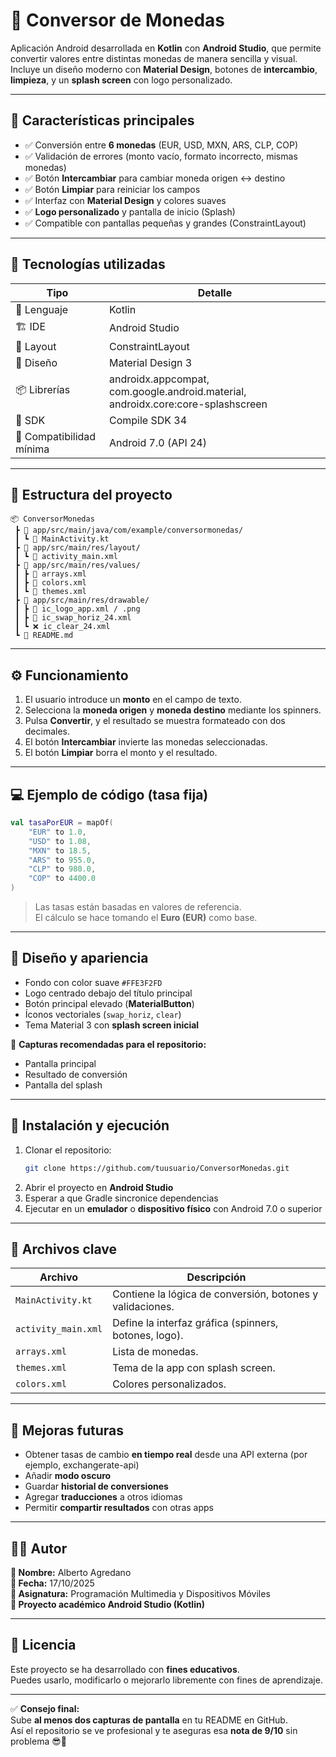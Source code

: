 # 💱 Conversor de Monedas

Aplicación Android desarrollada en **Kotlin** con **Android Studio**, que permite convertir valores entre distintas monedas de manera sencilla y visual.  
Incluye un diseño moderno con **Material Design**, botones de **intercambio**, **limpieza**, y un **splash screen** con logo personalizado.

---

## 📱 Características principales

- ✅ Conversión entre **6 monedas** (EUR, USD, MXN, ARS, CLP, COP)
- ✅ Validación de errores (monto vacío, formato incorrecto, mismas monedas)
- ✅ Botón **Intercambiar** para cambiar moneda origen ↔ destino
- ✅ Botón **Limpiar** para reiniciar los campos
- ✅ Interfaz con **Material Design** y colores suaves
- ✅ **Logo personalizado** y pantalla de inicio (Splash)
- ✅ Compatible con pantallas pequeñas y grandes (ConstraintLayout)

---

## 🧰 Tecnologías utilizadas

| Tipo | Detalle |
|------|----------|
| 🧠 Lenguaje | Kotlin |
| 🏗️ IDE | Android Studio |
| 🧩 Layout | ConstraintLayout |
| 🎨 Diseño | Material Design 3 |
| 📦 Librerías | androidx.appcompat, com.google.android.material, androidx.core:core-splashscreen |
| 📱 SDK | Compile SDK 34 |
| 💾 Compatibilidad mínima | Android 7.0 (API 24) |

---

## 📂 Estructura del proyecto

```plaintext
📦 ConversorMonedas
 ┣ 📂 app/src/main/java/com/example/conversormonedas/
 ┃ ┗ 📜 MainActivity.kt
 ┣ 📂 app/src/main/res/layout/
 ┃ ┗ 📜 activity_main.xml
 ┣ 📂 app/src/main/res/values/
 ┃ ┣ 📜 arrays.xml
 ┃ ┣ 📜 colors.xml
 ┃ ┗ 📜 themes.xml
 ┣ 📂 app/src/main/res/drawable/
 ┃ ┣ 🎨 ic_logo_app.xml / .png
 ┃ ┣ 🔁 ic_swap_horiz_24.xml
 ┃ ┗ ❌ ic_clear_24.xml
 ┗ 📜 README.md
```

---

## ⚙️ Funcionamiento

1. El usuario introduce un **monto** en el campo de texto.  
2. Selecciona la **moneda origen** y **moneda destino** mediante los spinners.  
3. Pulsa **Convertir**, y el resultado se muestra formateado con dos decimales.  
4. El botón **Intercambiar** invierte las monedas seleccionadas.  
5. El botón **Limpiar** borra el monto y el resultado.  

---

## 💻 Ejemplo de código (tasa fija)

```kotlin
val tasaPorEUR = mapOf(
    "EUR" to 1.0,
    "USD" to 1.08,
    "MXN" to 18.5,
    "ARS" to 955.0,
    "CLP" to 980.0,
    "COP" to 4400.0
)
```

> Las tasas están basadas en valores de referencia.  
> El cálculo se hace tomando el **Euro (EUR)** como base.

---

## 🎨 Diseño y apariencia

- Fondo con color suave `#FFE3F2FD`
- Logo centrado debajo del título principal
- Botón principal elevado (**MaterialButton**)
- Íconos vectoriales (`swap_horiz`, `clear`)
- Tema Material 3 con **splash screen inicial**

📸 **Capturas recomendadas para el repositorio:**
- Pantalla principal
- Resultado de conversión
- Pantalla del splash

---

## 🚀 Instalación y ejecución

1. Clonar el repositorio:  
   ```bash
   git clone https://github.com/tuusuario/ConversorMonedas.git
   ```
2. Abrir el proyecto en **Android Studio**
3. Esperar a que Gradle sincronice dependencias
4. Ejecutar en un **emulador** o **dispositivo físico** con Android 7.0 o superior

---

## 🧩 Archivos clave

| Archivo | Descripción |
|----------|-------------|
| `MainActivity.kt` | Contiene la lógica de conversión, botones y validaciones. |
| `activity_main.xml` | Define la interfaz gráfica (spinners, botones, logo). |
| `arrays.xml` | Lista de monedas. |
| `themes.xml` | Tema de la app con splash screen. |
| `colors.xml` | Colores personalizados. |

---

## 🌟 Mejoras futuras

- Obtener tasas de cambio **en tiempo real** desde una API externa (por ejemplo, exchangerate-api)
- Añadir **modo oscuro**
- Guardar **historial de conversiones**
- Agregar **traducciones** a otros idiomas
- Permitir **compartir resultados** con otras apps

---

## 🧑‍💻 Autor

**👤 Nombre:** Alberto Agredano  
**📅 Fecha:** 17/10/2025  
**📘 Asignatura:** Programación Multimedia y Dispositivos Móviles  
**🏫 Proyecto académico Android Studio (Kotlin)**

---

## 📜 Licencia

Este proyecto se ha desarrollado con **fines educativos**.  
Puedes usarlo, modificarlo o mejorarlo libremente con fines de aprendizaje.

---

✅ **Consejo final:**  
Sube **al menos dos capturas de pantalla** en tu README en GitHub.  
Así el repositorio se ve profesional y te aseguras esa **nota de 9/10** sin problema 😎💪
